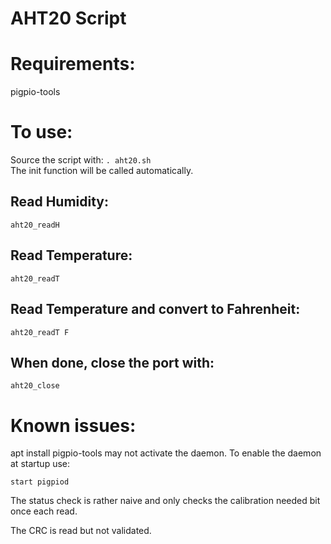 # AHT20 Script

# Requirements:
pigpio-tools

# To use:
Source the script with:
`. aht20.sh` <br>
The init function will be called automatically.
## Read Humidity:
`aht20_readH` <br>

## Read Temperature:
`aht20_readT` <br>

## Read Temperature and convert to Fahrenheit:
`aht20_readT F` <br>

## When done, close the port with:
`aht20_close` <br>

# Known issues:
apt install pigpio-tools may not activate the daemon.
To enable the daemon at startup use:
```systemctl enable pigpiod
start pigpiod
```
The status check is rather naive and only checks the calibration needed bit once each read.

The CRC is read but not validated.

